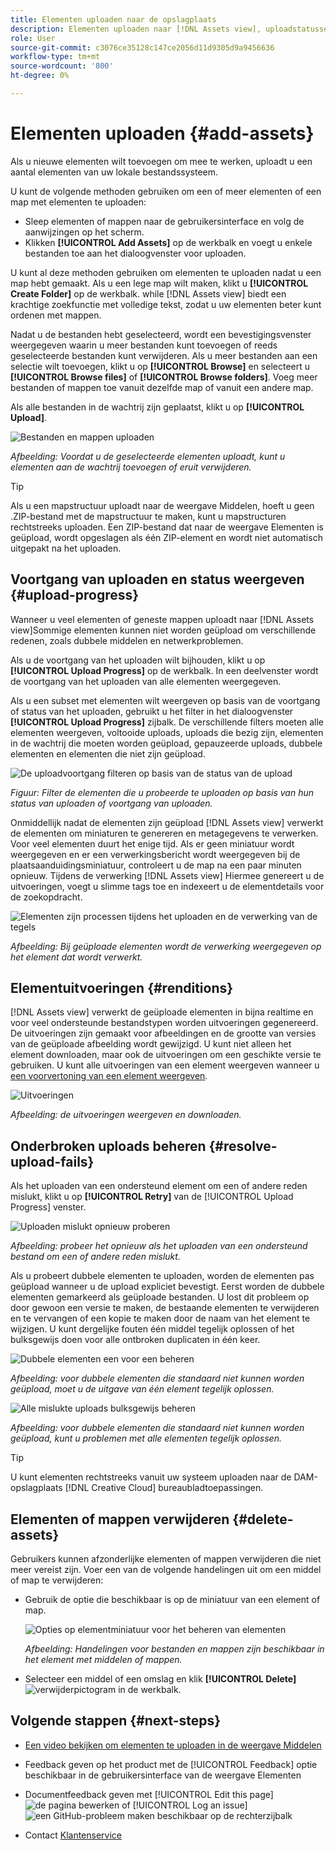 ```yaml
---
title: Elementen uploaden naar de opslagplaats
description: Elementen uploaden naar [!DNL Assets view], uploadstatussen weergeven en uploadproblemen oplossen.
role: User
source-git-commit: c3076ce35128c147ce2056d11d9305d9a9456636
workflow-type: tm+mt
source-wordcount: '800'
ht-degree: 0%

---
```


# Elementen uploaden {#add-assets}

Als u nieuwe elementen wilt toevoegen om mee te werken, uploadt u een aantal elementen van uw lokale bestandssysteem. <!-- TBD: Many of the [common file formats are supported](/help/assets/supported-file-formats-assets-view.md). -->

U kunt de volgende methoden gebruiken om een of meer elementen of een map met elementen te uploaden:

* Sleep elementen of mappen naar de gebruikersinterface en volg de aanwijzingen op het scherm.
* Klikken **[!UICONTROL Add Assets]** op de werkbalk en voegt u enkele bestanden toe aan het dialoogvenster voor uploaden.

<!-- TBD: Update this GIF
![Asset and nested folder upload demo](assets/do-not-localize/upload-assets.gif) -->

U kunt al deze methoden gebruiken om elementen te uploaden nadat u een map hebt gemaakt. Als u een lege map wilt maken, klikt u **[!UICONTROL Create Folder]** op de werkbalk. while [!DNL Assets view] biedt een krachtige zoekfunctie met volledige tekst, zodat u uw elementen beter kunt ordenen met mappen.

Nadat u de bestanden hebt geselecteerd, wordt een bevestigingsvenster weergegeven waarin u meer bestanden kunt toevoegen of reeds geselecteerde bestanden kunt verwijderen. Als u meer bestanden aan een selectie wilt toevoegen, klikt u op **[!UICONTROL Browse]** en selecteert u **[!UICONTROL Browse files]** of **[!UICONTROL Browse folders]**. Voeg meer bestanden of mappen toe vanuit dezelfde map of vanuit een andere map.

Als alle bestanden in de wachtrij zijn geplaatst, klikt u op **[!UICONTROL Upload]**.

![Bestanden en mappen uploaden](assets/upload-browse-files-folders.png)

*Afbeelding: Voordat u de geselecteerde elementen uploadt, kunt u elementen aan de wachtrij toevoegen of eruit verwijderen.*

>[!TIP]
>
>Als u een mapstructuur uploadt naar de weergave Middelen, hoeft u geen .ZIP-bestand met de mapstructuur te maken, kunt u mapstructuren rechtstreeks uploaden. Een ZIP-bestand dat naar de weergave Elementen is geüpload, wordt opgeslagen als één ZIP-element en wordt niet automatisch uitgepakt na het uploaden.

## Voortgang van uploaden en status weergeven {#upload-progress}

Wanneer u veel elementen of geneste mappen uploadt naar [!DNL Assets view]Sommige elementen kunnen niet worden geüpload om verschillende redenen, zoals dubbele middelen en netwerkproblemen.

Als u de voortgang van het uploaden wilt bijhouden, klikt u op **[!UICONTROL Upload Progress]** op de werkbalk. In een deelvenster wordt de voortgang van het uploaden van alle elementen weergegeven.

Als u een subset met elementen wilt weergeven op basis van de voortgang of status van het uploaden, gebruikt u het filter in het dialoogvenster **[!UICONTROL Upload Progress]** zijbalk. De verschillende filters moeten alle elementen weergeven, voltooide uploads, uploads die bezig zijn, elementen in de wachtrij die moeten worden geüpload, gepauzeerde uploads, dubbele elementen en elementen die niet zijn geüpload.

![De uploadvoortgang filteren op basis van de status van de upload](assets/filter-upload-progress.png)

*Figuur: Filter de elementen die u probeerde te uploaden op basis van hun status van uploaden of voortgang van uploaden.*

Onmiddellijk nadat de elementen zijn geüpload [!DNL Assets view] verwerkt de elementen om miniaturen te genereren en metagegevens te verwerken. Voor veel elementen duurt het enige tijd. Als er geen miniatuur wordt weergegeven en er een verwerkingsbericht wordt weergegeven bij de plaatsaanduidingsminiatuur, controleert u de map na een paar minuten opnieuw. Tijdens de verwerking [!DNL Assets view] Hiermee genereert u de uitvoeringen, voegt u slimme tags toe en indexeert u de elementdetails voor de zoekopdracht.

![Elementen zijn processen tijdens het uploaden en de verwerking van de tegels](assets/upload-processing.png)

*Afbeelding: Bij geüploade elementen wordt de verwerking weergegeven op het element dat wordt verwerkt.*

## Elementuitvoeringen {#renditions}

[!DNL Assets view] verwerkt de geüploade elementen in bijna realtime en voor veel ondersteunde bestandstypen worden uitvoeringen gegenereerd. De uitvoeringen zijn gemaakt voor afbeeldingen en de grootte van versies van de geüploade afbeelding wordt gewijzigd. U kunt niet alleen het element downloaden, maar ook de uitvoeringen om een geschikte versie te gebruiken. U kunt alle uitvoeringen van een element weergeven wanneer u [een voorvertoning van een element weergeven](/help/assets/navigate-assets-view.md#preview-assets).

![Uitvoeringen](assets/renditions-view-download.png)

*Afbeelding: de uitvoeringen weergeven en downloaden.*

## Onderbroken uploads beheren {#resolve-upload-fails}

Als het uploaden van een ondersteund element om een of andere reden mislukt, klikt u op **[!UICONTROL Retry]** van de [!UICONTROL Upload Progress] venster.

![Uploaden mislukt opnieuw proberen](assets/upload-retry.png)

*Afbeelding: probeer het opnieuw als het uploaden van een ondersteund bestand om een of andere reden mislukt.*

Als u probeert dubbele elementen te uploaden, worden de elementen pas geüpload wanneer u de upload expliciet bevestigt. Eerst worden de dubbele elementen gemarkeerd als geüploade bestanden. U lost dit probleem op door gewoon een versie te maken, de bestaande elementen te verwijderen en te vervangen of een kopie te maken door de naam van het element te wijzigen. U kunt dergelijke fouten één middel tegelijk oplossen of het bulksgewijs doen voor alle ontbroken duplicaten in één keer.

![Dubbele elementen een voor een beheren](assets/uploads-manage-duplicates.png)

*Afbeelding: voor dubbele elementen die standaard niet kunnen worden geüpload, moet u de uitgave van één element tegelijk oplossen.*

![Alle mislukte uploads bulksgewijs beheren](assets/upload-progress-manage-failed-uploads.png)

*Afbeelding: voor dubbele elementen die standaard niet kunnen worden geüpload, kunt u problemen met alle elementen tegelijk oplossen.*

>[!TIP]
>
>U kunt elementen rechtstreeks vanuit uw systeem uploaden naar de DAM-opslagplaats [!DNL Creative Cloud] bureaubladtoepassingen.
<!--TBD
See how [[!DNL Assets view] integrates with [!DNL Adobe Asset Link]](/help/assets/integration-assets-view.md).
-->

## Elementen of mappen verwijderen {#delete-assets}

Gebruikers kunnen afzonderlijke elementen of mappen verwijderen die niet meer vereist zijn. Voer een van de volgende handelingen uit om een middel of map te verwijderen:

* Gebruik de optie die beschikbaar is op de miniatuur van een element of map.

  ![Opties op elementminiatuur voor het beheren van elementen](assets/options-on-thumbnail.png)

  *Afbeelding: Handelingen voor bestanden en mappen zijn beschikbaar in het element met middelen of mappen.*

* Selecteer een middel of een omslag en klik **[!UICONTROL Delete]** ![verwijderpictogram](assets/do-not-localize/delete-icon.png) in de werkbalk.

## Volgende stappen {#next-steps}

* [Een video bekijken om elementen te uploaden in de weergave Middelen](https://experienceleague.adobe.com/docs/experience-manager-learn/assets-essentials/basics/creating.html)

* Feedback geven op het product met de [!UICONTROL Feedback] optie beschikbaar in de gebruikersinterface van de weergave Elementen

* Documentfeedback geven met [!UICONTROL Edit this page] ![de pagina bewerken](assets/do-not-localize/edit-page.png) of [!UICONTROL Log an issue] ![een GitHub-probleem maken](assets/do-not-localize/github-issue.png) beschikbaar op de rechterzijbalk

* Contact [Klantenservice](https://experienceleague.adobe.com/?support-solution=General#support)
